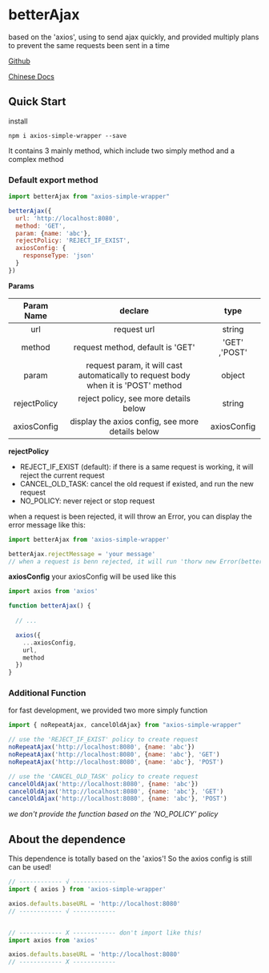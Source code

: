 # betterAjax

based on the 'axios', using to send ajax quickly, 
and provided multiply plans to prevent the same requests been sent in a time

[Github](https://github.com/HuPeng333/axios-simple-wrapper)

[Chinese Docs](https://github.com/HuPeng333/axios-simple-wrapper/blob/master/README.md)

## Quick Start
install
```shell
npm i axios-simple-wrapper --save
```
It contains 3 mainly method, which include two simply method and a complex method

### Default export method
```js
import betterAjax from "axios-simple-wrapper"

betterAjax({
  url: 'http://localhost:8080',
  method: 'GET',
  param: {name: 'abc'},
  rejectPolicy: 'REJECT_IF_EXIST',
  axiosConfig: {
    responseType: 'json'
  }
})
```
**Params**

| Param Name | declare | type |
| :----:   | :----:   | :----: |
| url     | request url   |  string |
| method  | request method, default is 'GET' | 'GET' ,'POST' |
| param  | request param, it will cast automatically to request body when it is 'POST' method | object |
|rejectPolicy | reject policy, see more details below | string |
|axiosConfig | display the axios config, see more details below  | axiosConfig |

**rejectPolicy**
- REJECT_IF_EXIST (default): if there is a same request is working, it will reject the current request
- CANCEL_OLD_TASK: cancel the old request if existed, and run the new request
- NO_POLICY: never reject or stop request

when a request is been rejected, it will throw an Error, you can display the error message like this:
```js
import betterAjax from 'axios-simple-wrapper'

betterAjax.rejectMessage = 'your message'
// when a request is benn rejected, it will run 'thorw new Error(betterAjax.rejectMessage)'
```

**axiosConfig**
your axiosConfig will be used like this

```js
import axios from 'axios'

function betterAjax() {
  
  // ...

  axios({
    ...axiosConfig,
    url,
    method
  })
}
```

### Additional Function
for fast development, we provided two more simply function

```js
import { noRepeatAjax, cancelOldAjax} from "axios-simple-wrapper"

// use the 'REJECT_IF_EXIST' policy to create request
noRepeatAjax('http://localhost:8080', {name: 'abc'})
noRepeatAjax('http://localhost:8080', {name: 'abc'}, 'GET')
noRepeatAjax('http://localhost:8080', {name: 'abc'}, 'POST')

// use the 'CANCEL_OLD_TASK' policy to create request
cancelOldAjax('http://localhost:8080', {name: 'abc'})
cancelOldAjax('http://localhost:8080', {name: 'abc'}, 'GET')
cancelOldAjax('http://localhost:8080', {name: 'abc'}, 'POST')

```

*we don't provide the function based on the 'NO_POLICY' policy*

## About the dependence
This dependence is totally based on the 'axios'! So the axios config is still can be used!
```js
// ------------ √ ------------
import { axios } from 'axios-simple-wrapper'

axios.defaults.baseURL = 'http://localhost:8080'
// ------------ √ ------------


// ------------ X ------------ don't import like this!
import axios from 'axios'

axios.defaults.baseURL = 'http://localhost:8080'
// ------------ X ------------
```
